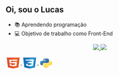 ## Oi, sou o Lucas

- 📚 Aprendendo programação
- 💻 Objetivo de trabalho como Front-End

<div align="center">

  <a href="https://github.com/lucas-jurgensen">
  <img height="180em" src="https://github-readme-stats.vercel.app/api?username=lucas-jurgensen&show_icons=true&theme=radical&include_all_commits=true&count_private=true"/>
  <img height="140em" src="https://github-readme-stats.vercel.app/api/top-langs/?username=lucas-jurgensen&layout=compact&langs_count=7&theme=radical"/>
  
</div>

<div style="display: inline_block"><br>
  <img align="center" height="30" width="40" src="https://raw.githubusercontent.com/devicons/devicon/master/icons/html5/html5-original.svg">
  <img align="center" height="30" width="40" src="https://raw.githubusercontent.com/devicons/devicon/master/icons/css3/css3-original.svg">
  <img align="center" height="30" width="40" src="https://raw.githubusercontent.com/devicons/devicon/master/icons/python/python-original.svg">
</div>

##


